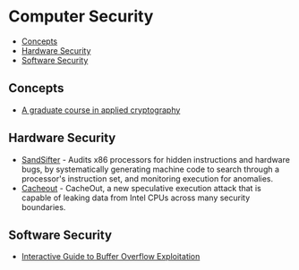 # Computer Security

- [Concepts](#concepts)
- [Hardware Security](#hardware-security)
- [Software Security](#software-security)

## Concepts

- [A graduate course in applied cryptography](https://toc.cryptobook.us/)

## Hardware Security

- [SandSifter](https://github.com/xoreaxeaxeax/sandsifter) - Audits x86 processors for hidden instructions and hardware bugs, by systematically generating machine code to search through a processor's instruction set, and monitoring execution for anomalies.
- [Cacheout](https://cacheoutattack.com/) - CacheOut, a new speculative execution attack that is capable of leaking data from Intel CPUs across many security boundaries.

## Software Security

- [Interactive Guide to Buffer Overflow Exploitation](https://nagarrosecurity.com/blog/interactive-buffer-overflow-exploitation)
